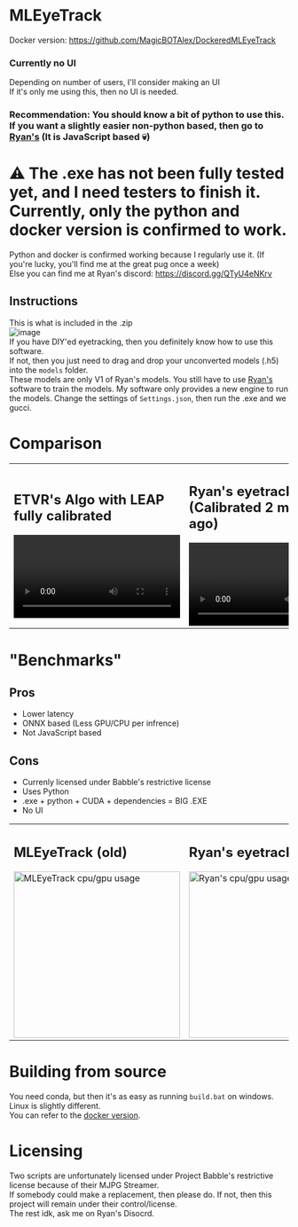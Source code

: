 # MLEyeTrack
Docker version: https://github.com/MagicBOTAlex/DockeredMLEyeTrack

### Currently no UI
Depending on number of users, I'll consider making an UI \
If it's only me using this, then no UI is needed.

### Recommendation: You should know a bit of python to use this. If you want a slightly easier non-python based, then go to [Ryan's](https://github.com/ryan9411vr/EyeTracking/) (It is JavaScript based 💀)

# ⚠️ The .exe has not been fully tested yet, and I need testers to finish it. Currently, only the python and docker version is confirmed to work.
Python and docker is confirmed working because I regularly use it. (If you're lucky, you'll find me at the great pug once a week) \
Else you can find me at Ryan's discord: https://discord.gg/QTyU4eNKrv

## Instructions
This is what is included in the .zip \
![image](https://github.com/user-attachments/assets/511be61c-f02e-433e-bf90-047a95435769) \
If you have DIY'ed eyetracking, then you definitely know how to use this software. \
If not, then you just need to drag and drop your unconverted models (.h5) into the `models` folder. \
These models are only V1 of Ryan's models. You still have to use [Ryan's](https://github.com/ryan9411vr/EyeTracking/) software to train the models. My software only provides a new engine to run the models.
Change the settings of `Settings.json`, then run the .exe and we gucci.

# Comparison
<table>
  <tr>
    <td>
          <h2>ETVR's Algo with LEAP fully calibrated</h2>
      <a href="https://github.com/user-attachments/assets/633e0539-c6a6-44c1-bbe9-a47a0082e21b">
        <video src="https://github.com/user-attachments/assets/633e0539-c6a6-44c1-bbe9-a47a0082e21b" alt="Video 1" width="300">
      </a>
    </td>
    <td>
          <h2>Ryan's eyetrack (Calibrated 2 months ago)</h2>
      <a href="https://github.com/user-attachments/assets/67c03609-f381-452a-952f-5274c6105fe9">
        <video src="https://github.com/user-attachments/assets/67c03609-f381-452a-952f-5274c6105fe9" alt="Video 2" width="300">
      </a>
    </td>
    <td>
          <h2>MLEyetrack (Calibrated 2 months ago)</h2>
      <a href="https://github.com/user-attachments/assets/2d0c061c-ffa8-4ea9-98f0-1c68f74040d2">
        <video src="https://github.com/user-attachments/assets/2d0c061c-ffa8-4ea9-98f0-1c68f74040d2" alt="Video 3" width="300">
      </a>
    </td>
  </tr>
</table>

# "Benchmarks"
## Pros
- Lower latency
- ONNX based (Less GPU/CPU per infrence)
- Not JavaScript based

## Cons
- Currenly licensed under Babble's restrictive license
- Uses Python
- .exe + python + CUDA + dependencies = BIG .EXE
- No UI

<table>
  <tr>
    <td>
          <h2>MLEyeTrack (old)</h2>
      <a href="https://github.com/user-attachments/assets/2a5a465a-223c-4a6c-b35a-6afc56bb51e3">
        <img src="https://github.com/user-attachments/assets/2a5a465a-223c-4a6c-b35a-6afc56bb51e3" alt="MLEyeTrack cpu/gpu usage" width="300">
      </a>
    </td>
    <td>
          <h2>Ryan's eyetrack</h2>
      <a href="https://github.com/user-attachments/assets/260255cf-2490-441d-a89e-070d3733b340">
        <img src="https://github.com/user-attachments/assets/260255cf-2490-441d-a89e-070d3733b340" alt="Ryan's cpu/gpu usage" width="300">
      </a>
    </td>
  </tr>
</table>

# Building from source
You need conda, but then it's as easy as running `build.bat` on windows. Linux is slightly different. \
You can refer to the [docker version](https://github.com/MagicBOTAlex/DockeredMLEyeTrack).

# Licensing
Two scripts are unfortunately licensed under Project Babble's restrictive license because of their MJPG Streamer. \
If somebody could make a replacement, then please do. If not, then this project will remain under their control/license. \
The rest idk, ask me on Ryan's Disocrd.
